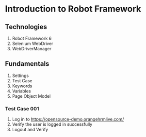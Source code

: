 # Introduction to Robot Framework

## Technologies
1. Robot Framework 6
2. Selenium WebDriver
3. WebDriverManager

## Fundamentals
1. Settings
2. Test Case
3. Keywords
4. Variables
5. Page Object Model


### Test Case 001
1. Log in to https://opensource-demo.orangehrmlive.com/
2. Verify the user is logged in successfully
3. Logout and Verify
